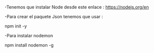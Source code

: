 -Tenemos que instalar Node desde este enlace : https://nodejs.org/en



-Para crear el paquete Json tenemos que usar :

npm init -y

-Para instalar nodemon 

npm install nodemon -g